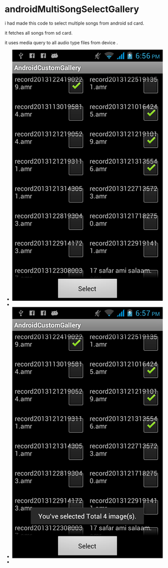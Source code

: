 <!DOCTYPE html>
<html>
  <head >
   
  </head>


  <body >
  
  <h1>androidMultiSongSelectGallery</h1>



<div>
<p>i had made this code to select multiple songs from android sd card.</p>

<p>it fetches all songs from sd card.</p>

<p>it uses media query to all audio type files from device .</p>
</div> 


      
      
      
      

<ul>
<li>
<img src="device-2014-01-12-185647.png"/>
<li>
<li>
<img src="device-2014-01-12-185738.png"/>
<li>





  </body>
</html>

